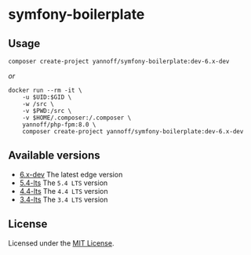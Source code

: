 # symfony-boilerplate

## Usage

```
composer create-project yannoff/symfony-boilerplate:dev-6.x-dev
```

_or_

```
docker run --rm -it \
    -u $UID:$GID \
    -w /src \
    -v $PWD:/src \
    -v $HOME/.composer:/.composer \
    yannoff/php-fpm:8.0 \
    composer create-project yannoff/symfony-boilerplate:dev-6.x-dev
```

## Available versions

- [6.x-dev](https://github.com/yannoff/symfony-boilerplate/tree/6.x-dev) The latest edge version
- [5.4-lts](https://github.com/yannoff/symfony-boilerplate/tree/5.4-lts) The `5.4 LTS` version
- [4.4-lts](https://github.com/yannoff/symfony-boilerplate/tree/4.4-lts) The `4.4 LTS` version
- [3.4-lts](https://github.com/yannoff/symfony-boilerplate/tree/3.4-lts) The `3.4 LTS` version

## License

Licensed under the [MIT License](LICENSE).
